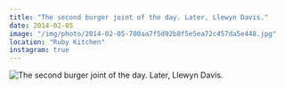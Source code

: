 ```yaml
---
title: "The second burger joint of the day. Later, Llewyn Davis."
date: 2014-02-05
image: "/img/photo/2014-02-05-700aa7f5d92b8f5e5ea72c457da5e448.jpg"
location: "Ruby Kitchen"
instagram: true
---
```


![The second burger joint of the day. Later, Llewyn Davis.](/img/photo/2014-02-05-700aa7f5d92b8f5e5ea72c457da5e448.jpg)
